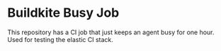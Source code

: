 # Buildkite Busy Job

This repository has a CI job that just keeps an agent busy for one hour. Used for testing the elastic CI stack.

